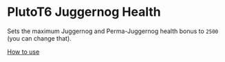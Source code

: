 # PlutoT6 Juggernog Health
Sets the maximum Juggernog and Perma-Juggernog health bonus to `2500` (you can change that).

[How to use](https://github.com/naabclan/plutot6-scripts#how-to-use)
